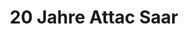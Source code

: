 ---
title: 20 Jahre Attac Saar
sections:
  - type: hero_section
    title: Dan20 Jahre Attac Saarke
    subtitle: Danke für Ihr Interesse an Attac!
    align: center
    padding_bottom: large
    background_color: none
layout: advanced
---